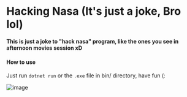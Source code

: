 # Hacking Nasa (It's just a joke, Bro lol)

**This is just a joke to "hack nasa" program, like the ones you see in afternoon movies session xD**

#### How to use

Just run `dotnet run` or the `.exe` file in bin/ directory, have fun (:

![image](https://user-images.githubusercontent.com/39680004/145696824-810cbb7e-f8c4-4c6f-be51-d8702799803b.png)
